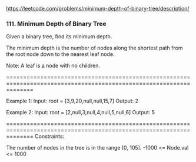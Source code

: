 https://leetcode.com/problems/minimum-depth-of-binary-tree/description/

### 111. Minimum Depth of Binary Tree

Given a binary tree, find its minimum depth.

The minimum depth is the number of nodes along the shortest path from the root node down to the nearest leaf node.

Note: A leaf is a node with no children.

====================================================================================================================

Example 1:
Input: root = [3,9,20,null,null,15,7]
Output: 2

Example 2:
Input: root = [2,null,3,null,4,null,5,null,6]
Output: 5


====================================================================================================================
Constraints:

The number of nodes in the tree is in the range [0, 105].
-1000 <= Node.val <= 1000